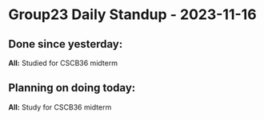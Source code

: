 # Group23 Daily Standup - 2023-11-16

## Done since yesterday:

**All:** Studied for CSCB36 midterm

## Planning on doing today:

**All:** Study for CSCB36 midterm
